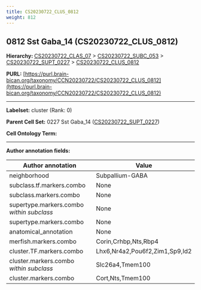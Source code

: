 ```yaml
---
title: CS20230722_CLUS_0812
weight: 812
---
```

## 0812 Sst Gaba_14 (CS20230722_CLUS_0812)
<b>Hierarchy: </b>
[CS20230722_CLAS_07](../CS20230722_CLAS_07) >
[CS20230722_SUBC_053](../CS20230722_SUBC_053) >
[CS20230722_SUPT_0227](../CS20230722_SUPT_0227) >
[CS20230722_CLUS_0812](../CS20230722_CLUS_0812)

**PURL:** [https://purl.brain-bican.org/taxonomy/CCN20230722/CS20230722_CLUS_0812](https://purl.brain-bican.org/taxonomy/CCN20230722/CS20230722_CLUS_0812)

---


**Labelset:** cluster (Rank: 0)

**Parent Cell Set:** 0227 Sst Gaba_14 ([CS20230722_SUPT_0227](../CS20230722_SUPT_0227))



**Cell Ontology Term:** 

[MARKER GENES.]: #


---

[TRANSFERRED ANNOTATIONS.]: #


[AUTHOR ANNOTATION FIELDS.]: #


**Author annotation fields:**

| Author annotation | Value |
|-------------------|-------|
|neighborhood|Subpallium-GABA|
|subclass.tf.markers.combo|None|
|subclass.markers.combo|None|
|supertype.markers.combo _within subclass_|None|
|supertype.markers.combo|None|
|anatomical_annotation|None|
|merfish.markers.combo|Corin,Crhbp,Nts,Rbp4|
|cluster.TF.markers.combo|Lhx6,Nr4a2,Pou6f2,Zim1,Sp9,Id2|
|cluster.markers.combo _within subclass_|Slc26a4,Tmem100|
|cluster.markers.combo|Cort,Nts,Tmem100|
